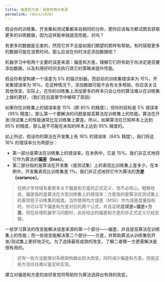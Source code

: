 ```yaml
---
title: 偏差和方差：误差的两大来源
permalink: /docs/ch20/
---
```


假设你的训练集、开发集和测试集都来自相同的分布，那你应该每次都试图去获取更多的训练数据，因为这样能单独提高性能，对吗？

有更多的数据是无害的，然而它并不总是如我们期望的那样有帮助。有时获取更多的数据可能在浪费时间。那么应该在何时决定添加数据呢？

机器学习中有两个主要的误差来源：偏差和方差。理解它们将有助于你决定是否要添加数据，以及利用好时间去执行其它的策略来提升性能。

假设你希望构建一个误差为 5% 的猫识别器。而目前的训练集错误率为 15%，开发集错误率为 16%。在这种情况下，添加数据可能不会有太多帮助。你应该关注其他改变。实际上，在你的训练集上添加更多的样本只会让你的算法难以在训练集上做的更好。（我们在后面章节中解释了原因）

如果你在训练集上的错误率是 15%（即 85% 的精度），但你的目标是 5% 错误率（95% 精度），那么第一个要解决的问题是提高算法在训练集上的性能。算法在开发/测试集上的性能通常比在训练集上要差。所以，如果算法在已知样本上达到 85% 的精度，那么是不可能在未知的样本上达到 95% 精度的。

如上所述，假设你的算法在开发集上有  16% 的错误率（84% 精度），我们将这 16% 的错误率分为两部分：

- 第一部分是算法在训练集上的错误率。在本例中，它是 15%。我们非正式地将它作为算法的**偏差（bias）**。
- 第二部分指的是算法在开发集（或测试集）上的表现比训练集上差多少。在本例中，开发集表现比训练集差 1%。我们非正式地将它作为算法的**方差（variance）**。

> 在统计学领域有着更多关于偏差和方差的正式定义，但不必担心。粗略地说，偏差指的是算法在大型训练集上的错误率；方差指的是算法在测试集上的表现低于训练集的程度。当你使用均方误差（MSE）作为误差度量指标时，你可以写下偏差和方差对应的两个公式，并且证明**总误差=偏差+方差**。但在处理机器学习问题时，此处给出的偏差和方差的非正式定义已经足够。

一些学习算法的改变能解决误差来源的第一个部分——偏差，并且提高算法在训练集上的性能；而一些改变能解决第二个部分——方差，并帮助算法从训练集到开发/测试集上更好地泛化。为了选择最有成效的改变，了解二者哪一方更需解决是很有用的。

> 还有一些方法能够对系统架构做出较大改变，同时减少偏差和方差。但是这些方法往往难以鉴定和实现。

建立对偏差和方差的良好直觉将帮助你为算法选择出有效的改变。